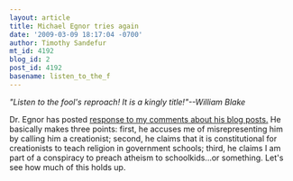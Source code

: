 ```yaml
---
layout: article
title: Michael Egnor tries again
date: '2009-03-09 18:17:04 -0700'
author: Timothy Sandefur
mt_id: 4192
blog_id: 2
post_id: 4192
basename: listen_to_the_f
---
```

_"Listen to the fool's reproach! It is a kingly title!"--William Blake_

Dr. Egnor has posted [ response to my comments about his blog posts.](http://www.evolutionnews.org/2009/03/mr_sandefur_wishes_to_exempt_h.html) He basically makes three points: first, he accuses me of misrepresenting him by calling him a creationist; second, he claims that it is constitutional for creationists to teach religion in government schools; third, he claims I am part of a conspiracy to preach atheism to schoolkids...or something. Let's see how much of this holds up.
